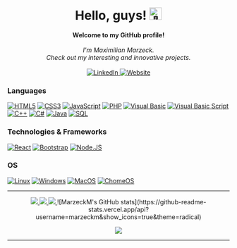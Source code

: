 <h1 align="center">Hello, guys! <img src="https://github-production-user-asset-6210df.s3.amazonaws.com/24524555/238178097-766d336d-b87d-44ba-807c-c51de2bc6b4d.gif" width="28px" alt="👋"></h1>

<p align="center">
    <b>Welcome to my GitHub profile!</b><br><br>
    <i>
        I'm Maximilian Marzeck.<br>
        Check out my interesting and innovative projects.<br>
    </i><br>
    <a href="https://www.linkedin.com/in/maximilian-marzeck/">
        <img src="https://img.shields.io/badge/LinkedIn-blue?style=flat-square&logo=linkedin" alt="LinkedIn">
    </a>
    <a href="https://www.marzeck.de/">
        <img src="https://img.shields.io/badge/-Website-blue?style=flat-square&logo=Internet%20Explorer" alt="Website">
    </a>
</p>

### Languages
[![HTML5](https://img.shields.io/badge/html5-black?style=for-the-badge&logo=html5)](https://hub.docker.com/u/marzeckm)
[![CSS3](https://img.shields.io/badge/css3-black?style=for-the-badge&logo=css3)](https://hub.docker.com/u/marzeckm)
[![JavaScript](https://img.shields.io/badge/javascript-black?style=for-the-badge&logo=javascript)](https://github.com/marzeckm)
[![PHP](https://img.shields.io/badge/php-black?style=for-the-badge&logo=php)](https://github.com/marzeckm)
[![Visual Basic](https://img.shields.io/badge/vb-black?style=for-the-badge&logo=microsoft)](https://github.com/marzeckm)
[![Visual Basic Script](https://img.shields.io/badge/vbs-black?style=for-the-badge&logo=microsoft)](https://github.com/marzeckm)
[![C++](https://img.shields.io/badge/c++-black?style=for-the-badge&logo=cplusplus)](https://github.com/marzeckm)
[![C#](https://img.shields.io/badge/C%23-black?style=for-the-badge&logo=c-sharp)](https://github.com/marzeckm)
[![Java](https://img.shields.io/badge/java-black?style=for-the-badge&logo=openjdk&logoColor=white)](https://github.com/marzeckm)
[![SQL](https://img.shields.io/badge/sql-black?style=for-the-badge&logo=mysql)](https://github.com/marzeckm)

### Technologies & Frameworks
[![React](https://img.shields.io/badge/react-black?style=for-the-badge&logo=react)](https://github.com/marzeckm)
[![Bootstrap](https://img.shields.io/badge/bootstrap-black?style=for-the-badge&logo=bootstrap)](https://hub.docker.com/u/marzeckm)
[![Node.JS](https://img.shields.io/badge/node.js-black?style=for-the-badge&logo=node.js)](https://hub.docker.com/u/marzeckm)

### OS
[![Linux](https://img.shields.io/badge/linux-black?style=for-the-badge&logo=Linux)](https://github.com/marzeckm)
[![Windows](https://img.shields.io/badge/Windows-black?style=for-the-badge&logo=Windows)](https://github.com/marzeckm)
[![MacOS](https://img.shields.io/badge/MacOS-black?style=for-the-badge&logo=apple)](https://github.com/marzeckm)
[![ChomeOS](https://img.shields.io/badge/Chromium_OS-black?style=for-the-badge&logo=google-chrome)](https://github.com/marzeckm)


<hr>
<p align="center">
  <a href="https://github.com/marzeckm">
    <img src="http://github-profile-summary-cards.vercel.app/api/cards/profile-details?username=marzeckm&theme=transparent" />
  </a>
  <a href="https://github.com/marzeckm">
    <img src="https://github-readme-streak-stats.herokuapp.com/?user=marzeckm&hide_border=true&card_width=338&theme=transparent" />
  </a>
  <a href="https://github.com/marzeckm">
    <img src="http://github-profile-summary-cards.vercel.app/api/cards/stats?username=marzeckm&theme=transparent" />
  </a>
  ![MarzeckM's GitHub stats](https://github-readme-stats.vercel.app/api?username=marzeckm&show_icons=true&theme=radical)
</p>
</details>

<p align="center">
  <a href="https://github.com/marzeckm">
    <img src="https://komarev.com/ghpvc/?username=marzeckm&color=blue&style=flat)" />
  </a>
</p>
<hr>
